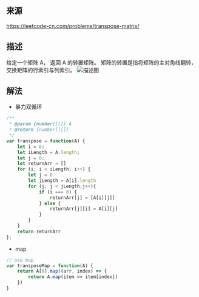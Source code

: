 
## 来源
  https://leetcode-cn.com/problems/transpose-matrix/

## 描述
  给定一个矩阵 A， 返回 A 的转置矩阵。
  矩阵的转置是指将矩阵的主对角线翻转，交换矩阵的行索引与列索引。
  ![描述图](https://assets.leetcode.com/uploads/2019/10/20/hint_transpose.png)

## 解法

- 暴力双循环

```javascript
/**
 * @param {number[][]} A
 * @return {number[][]}
 */
var transpose = function(A) {
    let i = 0;
    let iLength = A.length;
    let j = 0;
    let returnArr = []
    for (i; i < iLength; i++) {
        let j = 0
        let jLength = A[i].length
        for (j; j < jLength;j++){
            if (i === 0) {
                returnArr[j] = [A[i][j]]
            } else {
                returnArr[j][i] = A[i][j]
            }
        }
    }
    return returnArr
};
```

- map

```javascript
// use map
var transposeMap = function(A) { 
    return A[0].map((arr, index) => {
        return A.map(item => item[index])
    })
}
```
